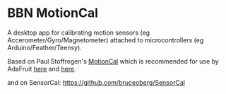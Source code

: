 # BBN MotionCal
A desktop app for calibrating motion sensors (eg Accerometer/Gyro/Magnetometer) attached to microcontrollers (eg Arduino/Feather/Teensy).

Based on Paul Stoffregen's [MotionCal](https://github.com/PaulStoffregen/MotionCal) which is recommended for use by AdaFruit [here](https://learn.adafruit.com/how-to-fuse-motion-sensor-data-into-ahrs-orientation-euler-quaternions/magnetic-calibration-with-motioncal) and [here](https://learn.adafruit.com/adafruit-sensorlab-magnetometer-calibration/magnetic-calibration-with-motioncal).

and on SensorCal: https://github.com/bruceoberg/SensorCal
